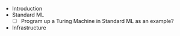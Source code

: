 - Introduction
- Standard ML
  - [ ] Program up a Turing Machine in Standard ML as an example?
- Infrastructure
